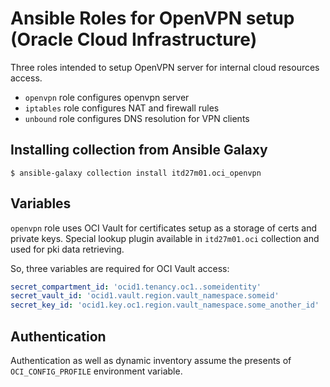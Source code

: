 # Ansible Roles for OpenVPN setup (Oracle Cloud Infrastructure)

Three roles intended to setup OpenVPN server for internal cloud resources access.

* `openvpn` role configures openvpn server
* `iptables` role configures NAT and firewall rules
* `unbound` role configures DNS resolution for VPN clients

## Installing collection from Ansible Galaxy

```
$ ansible-galaxy collection install itd27m01.oci_openvpn
```

## Variables

`openvpn` role uses OCI Vault for certificates setup as a storage of certs and
private keys. Special lookup plugin available in `itd27m01.oci` collection and
used for pki data retrieving.

So, three variables are required for OCI Vault access:

```yaml
secret_compartment_id: 'ocid1.tenancy.oc1..someidentity'
secret_vault_id: 'ocid1.vault.region.vault_namespace.someid'
secret_key_id: 'ocid1.key.oc1.region.vault_namespace.some_another_id'
```

## Authentication
Authentication as well as dynamic inventory assume the presents of `OCI_CONFIG_PROFILE` environment variable.